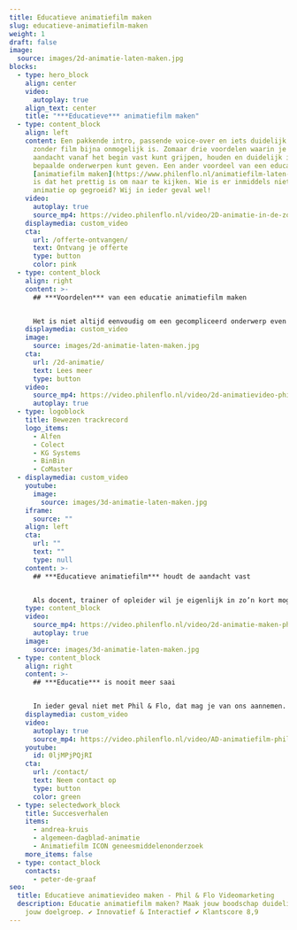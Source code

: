 ```yaml
---
title: Educatieve animatiefilm maken
slug: educatieve-animatiefilm-maken
weight: 1
draft: false
image:
  source: images/2d-animatie-laten-maken.jpg
blocks:
  - type: hero_block
    align: center
    video:
      autoplay: true
    align_text: center
    title: "***Educatieve*** animatiefilm maken"
  - type: content_block
    align: left
    content: Een pakkende intro, passende voice-over en iets duidelijk maken dat
      zonder film bijna onmogelijk is. Zomaar drie voordelen waarin je de
      aandacht vanaf het begin vast kunt grijpen, houden en duidelijk inzicht in
      bepaalde onderwerpen kunt geven. Een ander voordeel van een educatie
      [animatiefilm maken](https://www.philenflo.nl/animatiefilm-laten-maken/)
      is dat het prettig is om naar te kijken. Wie is er inmiddels niet met
      animatie op gegroeid? Wij in ieder geval wel!
    video:
      autoplay: true
      source_mp4: https://video.philenflo.nl/video/2D-animatie-in-de-zorg-ICON1.mp4
    displaymedia: custom_video
    cta:
      url: /offerte-ontvangen/
      text: Ontvang je offerte
      type: button
      color: pink
  - type: content_block
    align: right
    content: >-
      ## ***Voordelen*** van een educatie animatiefilm maken


      Het is niet altijd eenvoudig om een gecompliceerd onderwerp even in een paar zinnen aan je doelgroep uit te leggen. Laat staan dat die boodschap blijft hangen bij jouw publiek. Door een educatie animatiefilm te maken kun je je doelgroep overtuigen met een ultrakorte, glasheldere en visuele uitleg. Animatie heeft namelijk de eigenschap niets tot de verbeelding toe te laten. Met andere woorden: animatie kan inzicht geven in zaken wat het menselijk oog niet kan waarnemen.
    displaymedia: custom_video
    image:
      source: images/2d-animatie-laten-maken.jpg
    cta:
      url: /2d-animatie/
      text: Lees meer
      type: button
    video:
      source_mp4: https://video.philenflo.nl/video/2d-animatievideo-phil-en-flo.mp4
      autoplay: true
  - type: logoblock
    title: Bewezen trackrecord
    logo_items:
      - Alfen
      - Colect
      - KG Systems
      - BinBin
      - CoMaster
  - displaymedia: custom_video
    youtube:
      image:
        source: images/3d-animatie-laten-maken.jpg
    iframe:
      source: ""
    align: left
    cta:
      url: ""
      text: ""
      type: null
    content: >-
      ## ***Educatieve animatiefilm*** houdt de aandacht vast


      Als docent, trainer of opleider wil je eigenlijk in zo’n kort mogelijk tijdsbestek iets duidelijk maken aan je publiek. Het is natuurlijk al helemaal mooi als iedereen je meteen begrijpt in wat je duidelijk wilt maken. Een simpele tekening zegt vaak al meer dan duizend woorden en stel je eens voor wat je in een minuut visueel teweeg zou kunnen brengen. En weeg dat eens af tegen in de hoeveelheid energie die je er in moet steken om iets met woorden en teksten onomwonden duidelijk te maken. Wij snappen dat het rekensommetje snel is gemaakt.
    type: content_block
    video:
      source_mp4: https://video.philenflo.nl/video/2d-animatie-maken-phil-en-flo.mp4
      autoplay: true
    image:
      source: images/3d-animatie-laten-maken.jpg
  - type: content_block
    align: right
    content: >-
      ## ***Educatie*** is nooit meer saai


      In ieder geval niet met Phil & Flo, dat mag je van ons aannemen. Wil je eens een verhelderend gesprek over het visualiseren van jouw droge educatieve materie? Kom in contact en laat weten welke uitdaging jij voor ons in petto hebt. Of ontdek hier meer hoe wij ons inzetten voor de [onderwijssector](https://www.philenflo.nl/branches/onderwijs-kunst-cultuur/). Of wat dacht van je een [virtuele school rondleiding](https://www.philenflo.nl/virtuele-school-rondleiding/).
    displaymedia: custom_video
    video:
      autoplay: true
      source_mp4: https://video.philenflo.nl/video/AD-animatiefilm-phil-en-flo.mp4
    youtube:
      id: 0ljMPjPQjRI
    cta:
      url: /contact/
      text: Neem contact op
      type: button
      color: green
  - type: selectedwork_block
    title: Succesverhalen
    items:
      - andrea-kruis
      - algemeen-dagblad-animatie
      - Animatiefilm ICON geneesmiddelenonderzoek
    more_items: false
  - type: contact_block
    contacts:
      - peter-de-graaf
seo:
  title: Educatieve animatievideo maken - Phil & Flo Videomarketing
  description: Educatie animatiefilm maken? Maak jouw boodschap duidelijk voor
    jouw doelgroep. ✔ Innovatief & Interactief ✔ Klantscore 8,9
---
```

